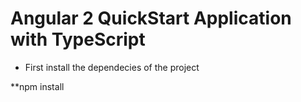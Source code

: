 Angular 2 QuickStart Application with TypeScript
================================================
* First install the dependecies of the project

 **npm install
